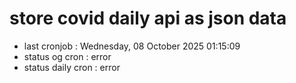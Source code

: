 # store covid daily api as json data

- last cronjob : Wednesday, 08 October 2025 01:15:09
- status og cron : error
- status daily cron : error
      
      